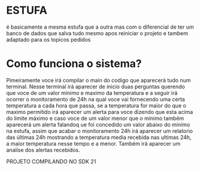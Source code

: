 # ESTUFA

é basicamente a mesma estufa que a outra mas com o diferencial de ter um banco de dados que salva tudo mesmo apos reiniciar o projeto e tambem adaptado para os topicos pedidos

# Como funciona o sistema?

Pimeiramente voce irá compilar o main do codigo que aparecerá tudo num terminal. Nesse terminal irá aparecer de inicio duas perguntas querendo que voce de um valor minimo e maximo da temperatura e a seguir irá ocorrer o monitoramento de 24h na qual voce vai fornecendo uma certa temperatura a cada hora que passa, se a temperatura for maior do que o maximo permitido irá aparecer um alerta para voce dizendo que esta acima do limite máximo e caso voce de um valor menor que o mínimo também aparecerá um alerta falandoq ue foi concedido um valor abaixo do minímo na estufa, assim que acabar o monitoramento 24h irá aparecer um relatorio das últimas 24h mostrando a temperatura media recebida nas ultimas 24h, a maior temperatura nesse tempo e a menor. Também irá aparecer um analise dos alertas recebidos.


PROJETO COMPILANDO NO SDK 21
